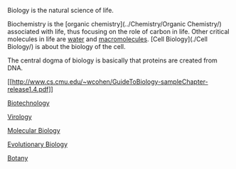 Biology is the natural science of life.

Biochemistry is the [organic chemistry](../Chemistry/Organic Chemistry/) associated with life, thus focusing on the role of carbon in life. Other critical molecules in life are [water](../Chemistry/Water) and [macromolecules](./Biological-Molecules/). [Cell Biology](./Cell Biology/) is about the biology of the cell.

The central dogma of biology is basically that proteins are created from DNA.

[[http://www.cs.cmu.edu/~wcohen/GuideToBiology-sampleChapter-release1.4.pdf]]

[Biotechnology](./Biotechnology/)

[Virology](./Virology/)

[Molecular Biology](./Molecular-Biology/)

[Evolutionary Biology](./Evolutionary-Biology/)

[Botany](./Botany/)